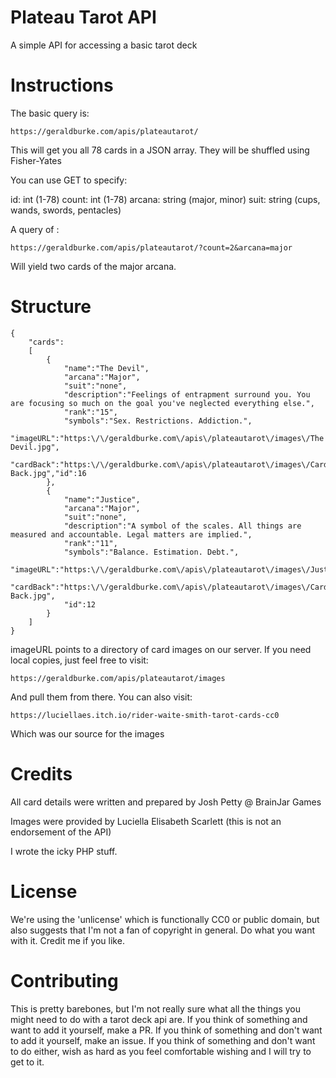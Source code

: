 # Plateau Tarot API

A simple API for accessing a basic tarot deck

# Instructions

The basic query is:

`https://geraldburke.com/apis/plateautarot/`

This will get you all 78 cards in a JSON array. They will be shuffled using Fisher-Yates

You can use GET to specify:

id: int (1-78)
count: int (1-78)
arcana: string (major, minor)
suit: string (cups, wands, swords, pentacles)

A query of :

`https://geraldburke.com/apis/plateautarot/?count=2&arcana=major`

Will yield two cards of the major arcana.

# Structure

```
{
    "cards":
    [
        {
            "name":"The Devil",
            "arcana":"Major",
            "suit":"none",
            "description":"Feelings of entrapment surround you. You are focusing so much on the goal you've neglected everything else.",
            "rank":"15",
            "symbols":"Sex. Restrictions. Addiction.",
            "imageURL":"https:\/\/geraldburke.com\/apis\/plateautarot\/images\/The Devil.jpg",
            "cardBack":"https:\/\/geraldburke.com\/apis\/plateautarot\/images\/Card Back.jpg","id":16
        },
        {
            "name":"Justice",
            "arcana":"Major",
            "suit":"none",
            "description":"A symbol of the scales. All things are measured and accountable. Legal matters are implied.",
            "rank":"11",
            "symbols":"Balance. Estimation. Debt.",
            "imageURL":"https:\/\/geraldburke.com\/apis\/plateautarot\/images\/Justice.jpg",
            "cardBack":"https:\/\/geraldburke.com\/apis\/plateautarot\/images\/Card Back.jpg",
            "id":12
        }
    ]
}
```

imageURL points to a directory of card images on our server. If you need local copies, just feel free to visit:

`https://geraldburke.com/apis/plateautarot/images`

And pull them from there. You can also visit:

`https://luciellaes.itch.io/rider-waite-smith-tarot-cards-cc0`

Which was our source for the images

# Credits

All card details were written and prepared by Josh Petty @ BrainJar Games

Images were provided by Luciella Elisabeth Scarlett (this is not an endorsement of the API)

I wrote the icky PHP stuff.

# License

We're using the 'unlicense' which is functionally CC0 or public domain, but also suggests that I'm not a fan of copyright in general. 
Do what you want with it. Credit me if you like.

# Contributing

This is pretty barebones, but I'm not really sure what all the things you might need to do with a tarot deck api are.
If you think of something and want to add it yourself, make a PR.
If you think of something and don't want to add it yourself, make an issue.
If you think of something and don't want to do either, wish as hard as you feel comfortable wishing and I will try to get to it.
